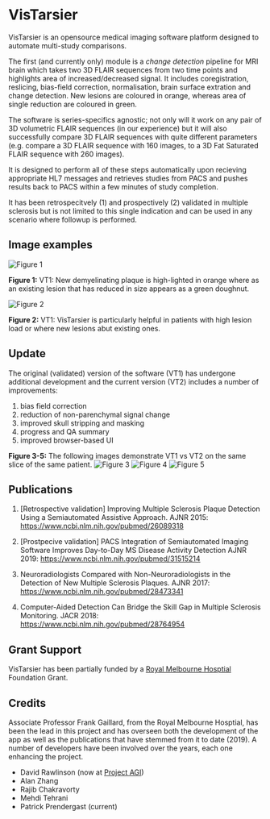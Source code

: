 # VisTarsier
VisTarsier is an opensource medical imaging software platform designed to automate multi-study comparisons. 

The first (and currently only) module is a _change detection_ pipeline for MRI brain which takes two 3D FLAIR sequences from two time points and highlights area of increased/decreased signal. It includes coregistration, reslicing, bias-field correction, normalisation, brain surface extration and change detection. New lesions are coloured in orange, whereas area of single reduction are coloured in green. 

The software is series-specifics agnostic; not only will it work on any pair of 3D volumetric FLAIR sequences (in our experience) but it will also successfully compare 3D FLAIR sequences with quite different parameters (e.g. compare a 3D FLAIR sequence with 160 images, to a 3D Fat Saturated FLAIR sequence with 260 images). 

It is designed to perform all of these steps automatically upon recieving appropriate HL7 messages and retrieves studies from PACS and pushes results back to PACS within a few minutes of study completion. 

It has been retrospecitvely (1) and prospectively (2) validated in multiple sclerosis but is not limited to this single indication and can be used in any scenario where followup is performed. 

## Image examples

![Figure 1](https://i.imgur.com/itEQK7r.jpg)

**Figure 1:** VT1: New demyelinating plaque is high-lighted in orange where as an existing lesion that has reduced in size appears as a green doughnut. 


![Figure 2](https://i.imgur.com/8EkHwf6.jpg)

**Figure 2:** VT1: VisTarsier is particularly helpful in patients with high lesion load or where new lesions abut existing ones. 

## Update

The original (validated) version of the software (VT1) has undergone additional development and the current version (VT2) includes a number of improvements: 
1. bias field correction
2. reduction of non-parenchymal signal change
3. improved skull stripping and masking
4. progress and QA summary
5. improved browser-based UI

**Figure 3-5:** The following images demonstrate VT1 vs VT2 on the same slice of the same patient. 
![Figure 3](https://i.imgur.com/RYErop6.jpg)
![Figure 4](https://i.imgur.com/24Wz5w9.jpg)
![Figure 5](https://i.imgur.com/kU5mJGd.jpg)

## Publications

1. [Retrospective validation] Improving Multiple Sclerosis Plaque Detection Using a Semiautomated Assistive Approach. AJNR 2015: https://www.ncbi.nlm.nih.gov/pubmed/26089318 

2. [Prostpecive validation] PACS Integration of Semiautomated Imaging Software Improves Day-to-Day MS Disease Activity Detection AJNR 2019: https://www.ncbi.nlm.nih.gov/pubmed/31515214

3. Neuroradiologists Compared with Non-Neuroradiologists in the Detection of New Multiple Sclerosis Plaques. AJNR 2017: https://www.ncbi.nlm.nih.gov/pubmed/28473341

4. Computer-Aided Detection Can Bridge the Skill Gap in Multiple Sclerosis Monitoring. JACR 2018: https://www.ncbi.nlm.nih.gov/pubmed/28764954

## Grant Support

VisTarsier has been partially funded by a [Royal Melbourne Hosptial](https://www.thermh.org.au/) Foundation Grant. 

## Credits

Associate Professor Frank Gaillard, from the Royal Melbourne Hosptial, has been the lead in this project and has overseen both the development of the app as well as the publications that have stemmed from it to date (2019). A number of developers have been involved over the years, each one enhancing the project. 

- David Rawlinson (now at [Project AGI](https://agi.io/))
- Alan Zhang
- Rajib Chakravorty
- Mehdi Tehrani
- Patrick Prendergast (current)
